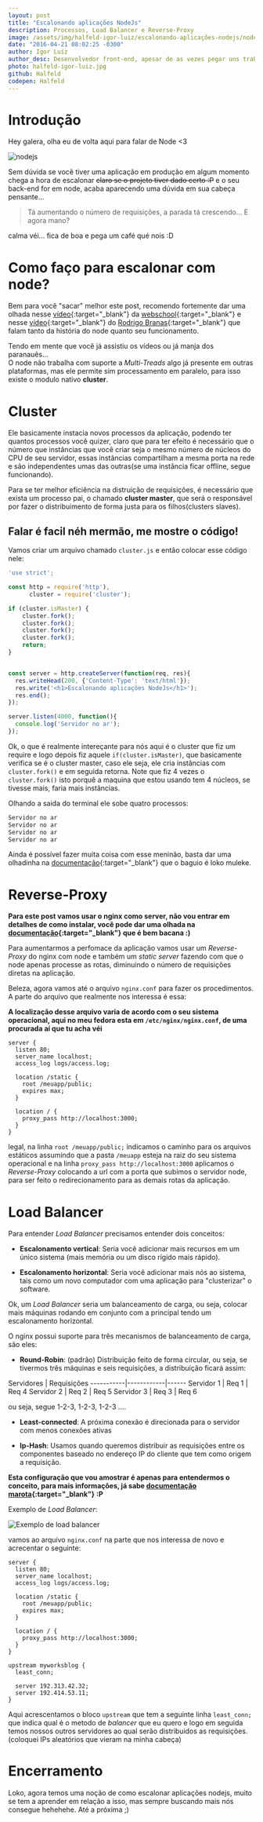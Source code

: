 ```yaml
---
layout: post
title: "Escalonando aplicações NodeJs"
description: Processos, Load Balancer e Reverse-Proxy
image: /assets/img/halfeld-igor-luiz/escalonando-aplicações-nodejs/nodejs.png
date: "2016-04-21 08:02:25 -0300"
author: Igor Luíz
author_desc: Desenvolvedor front-end, apesar de as vezes pegar uns trabalhos de back, curte muito javascript e compartilhar os paranauês que sabe. Um dos criadores desse blog lindão =).
photo: halfeld-igor-luiz.jpg
github: Halfeld
codepen: Halfeld
---
```


Introdução
==========

Hey galera, olha eu de volta aqui para falar de Node <3

![nodejs](/assets/img/halfeld-igor-luiz/escalonando-aplicações-nodejs/nodejs.png)

Sem dúvida se você tiver uma aplicação em produção em algum momento chega a hora de escalonar <s>claro se o projeto tiver dado certo :P</s> e o seu back-end for em node, acaba aparecendo uma dúvida em sua cabeça pensante...

> Tá aumentando o número de requisições, a parada tá crescendo... E agora mano?

calma véi... fica de boa e pega um café qué nois :D

Como faço para escalonar com node?
==================================

Bem para você "sacar" melhor este post, recomendo fortemente dar uma olhada nesse [vídeo](https://www.youtube.com/watch?v=OgfO37F6mdg){:target="_blank"} da [webschool](http://webschool.io/){:target="_blank"} e nesse [vídeo](hhttps://www.youtube.com/watch?v=KtDwdoxQL4A){:target="_blank"} do [Rodrigo Branas](https://twitter.com/rodrigobranas){:target="_blank"} que falam tanto da história do node quanto seu funcionamento.

Tendo em mente que você já assistiu os vídeos ou já manja dos paranauês...  
O node não trabalha com suporte a _Multi-Treads_ algo já presente em outras plataformas, mas ele permite sim processamento em paralelo, para isso existe o modulo nativo **cluster**.

Cluster
=======

Ele basicamente instacia novos processos da aplicação, podendo ter quantos processos você quizer, claro que para ter efeito é necessário que o número que instâncias que você criar seja o mesmo número de núcleos do CPU de seu servidor, essas instâncias compartilham a mesma porta na rede e são independentes umas das outras(se uma instância ficar offline, segue funcionando).

Para se ter melhor eficiência na distruição de requisições, é necessário que exista um processo pai, o chamado **cluster master**, que será o responsável por fazer o distribuimento de forma justa para os filhos(clusters slaves).

Falar é facil néh mermão, me mostre o código!
--------------------------------------------

Vamos criar um arquivo chamado `cluster.js` e então colocar esse código nele:

```js
'use strict';

const http = require('http'),
      cluster = require('cluster');

if (cluster.isMaster) {
    cluster.fork();
    cluster.fork();
    cluster.fork();
    cluster.fork();
    return;
}


const server = http.createServer(function(req, res){
  res.writeHead(200, {'Content-Type': 'text/html'});
  res.write('<h1>Escalonando aplicações NodeJs</h1>');
  res.end();
});

server.listen(4000, function(){
  console.log('Servidor no ar');
});
```

Ok, o que é realmente intereçante para nós aqui é o cluster que fiz um require e logo depois fiz aquele `if(cluster.isMaster)`, que basicamente verifica se é o cluster master, caso ele seja, ele cria instâncias com `cluster.fork()` e em seguida retorna. Note que fiz 4 vezes o `cluster.fork()` isto porquê a maquina que estou usando tem 4 núcleos, se tivesse mais, faria mais instâncias.  

Olhando a saida do terminal ele sobe quatro processos:

```sh
Servidor no ar
Servidor no ar
Servidor no ar
Servidor no ar
```

Ainda é possível fazer muita coisa com esse meninão, basta dar uma olhadinha na [documentação](https://nodejs.org/api/cluster.html){:target="_blank"} que o baguio é loko muleke.

Reverse-Proxy
=============

**Para este post vamos usar o nginx como server, não vou entrar em detalhes de como instalar, você pode dar uma olhada na [documentação](https://www.nginx.com/resources/wiki/){:target="_blank"} que é bem bacana :)**

Para aumentarmos a perfomace da aplicação vamos usar um _Reverse-Proxy_ do nginx com node e também um _static server_ fazendo com que o node apenas processe as rotas, diminuindo o número de requisições diretas na aplicação.

Beleza, agora vamos até o arquivo `nginx.conf` para fazer os procedimentos. A parte do arquivo que realmente nos interessa é essa:

**A localização desse arquivo varia de acordo com o seu sistema operacional, aqui no meu fedora esta em `/etc/nginx/nginx.conf`, de uma procurada aí que tu acha véi**

```
server {
  listen 80;
  server_name localhost;
  access_log logs/access.log;

  location /static {
    root /meuapp/public;
    expires max;
  }

  location / {
    proxy_pass http://localhost:3000;
  }
}
```

legal, na linha `root /meuapp/public;` indicamos o caminho para os arquivos estáticos assumindo que a pasta `/meuapp` esteja na raiz do seu sistema operacional e na linha `proxy_pass http://localhost:3000` aplicamos o _Reverse-Proxy_ colocando a url com a porta que subimos o servidor node, para ser feito o redirecionamento para as demais rotas da aplicação.


Load Balancer
=============

Para entender _Load Balancer_ precisamos entender dois conceitos:

+ **Escalonamento vertical**: Seria você adicionar mais recursos em um único sistema (mais memória ou um disco rígido mais rápido).

+ **Escalonamento horizontal**: Seria você adicionar mais nós ao sistema, tais como um novo computador com uma aplicação para "clusterizar" o software.

Ok, um _Load Balancer_ seria um balanceamento de carga, ou seja, colocar mais máquinas rodando em conjunto com a principal tendo um escalonamento horizontal.

O nginx possui suporte para três mecanismos de balanceamento de carga, são eles:

+ **Round-Robin**: (padrão) Distribuição feito de forma circular, ou seja, se tivermos três máquinas e seis requisições, a distribuição ficará assim:

Servidores | Requisições
-----------|------------|------
Servidor 1 | Req 1      | Req 4
Servidor 2 | Req 2      | Req 5
Servidor 3 | Req 3      | Req 6

ou seja, segue 1-2-3, 1-2-3, 1-2-3 ....

+ **Least-connected**: A próxima conexão é direcionada para o servidor com menos conexões ativas

+ **Ip-Hash**: Usamos quando queremos distribuir as requisições entre os componentes baseado no endereço IP do cliente que tem como origem a requisição.

**Esta configuração que vou amostrar é apenas para entendermos o conceito, para mais informações, já sabe [documentação marota](http://nginx.com/resources/admin-guide/load-balancer/){:target="_blank"} :P**

Exemplo de _Load Balancer_:

![Exemplo de load balancer](/assets/img/halfeld-igor-luiz/escalonando-aplicações-nodejs/load-balancing.png)

vamos ao arquivo `nginx.conf` na parte que nos interessa de novo e acrecentar o seguinte:

```
server {
  listen 80;
  server_name localhost;
  access_log logs/access.log;

  location /static {
    root /meuapp/public;
    expires max;
  }

  location / {
    proxy_pass http://localhost:3000;
  }
}

upstream myworksblog {
  least_conn;

  server 192.313.42.32;
  server 192.414.53.11;
}
```

Aqui acrescentamos o bloco `upstream` que tem a seguinte linha `least_conn;` que indica qual é o metodo de _balancer_ que eu quero e logo em seguida temos nossos outros servidores ao qual serão distribuidos as requisições. (coloquei IPs aleatórios que vieram na minha cabeça)

Encerramento
============

Loko, agora temos uma noção de como escalonar aplicações nodejs, muito se tem a aprender em relação a isso, mas sempre buscando mais nós consegue hehehehe. Até a próxima ;)
